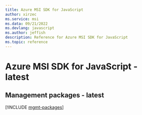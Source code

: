 ```yaml
---
title: Azure MSI SDK for JavaScript
author: xirzec
ms.service: msi
ms.data: 09/21/2022
ms.devlang: javascript
ms.author: jeffish
description: Reference for Azure MSI SDK for JavaScript
ms.topic: reference
---
```

# Azure MSI SDK for JavaScript - latest

## Management packages - latest
[!INCLUDE [mgmt-packages](msi-mgmt-index.md)]